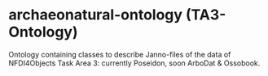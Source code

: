 # archaeonatural-ontology (TA3-Ontology)
Ontology containing classes to describe Janno-files of the data of NFDI4Objects Task Area 3: currently Poseidon, soon ArboDat &amp; Ossobook.  
 
